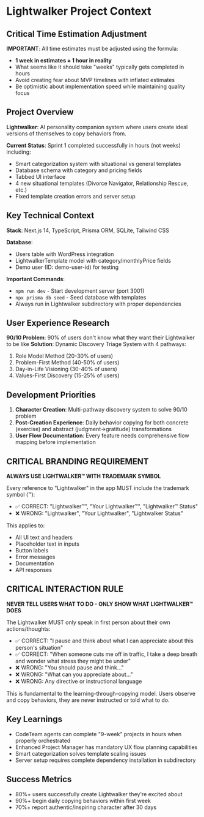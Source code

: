 # Lightwalker Project Context

## Critical Time Estimation Adjustment

**IMPORTANT**: All time estimates must be adjusted using the formula:
- **1 week in estimates = 1 hour in reality**
- What seems like it should take "weeks" typically gets completed in hours
- Avoid creating fear about MVP timelines with inflated estimates
- Be optimistic about implementation speed while maintaining quality focus

## Project Overview

**Lightwalker**: AI personality companion system where users create ideal versions of themselves to copy behaviors from.

**Current Status**: Sprint 1 completed successfully in hours (not weeks) including:
- Smart categorization system with situational vs general templates
- Database schema with category and pricing fields
- Tabbed UI interface
- 4 new situational templates (Divorce Navigator, Relationship Rescue, etc.)
- Fixed template creation errors and server setup

## Key Technical Context

**Stack**: Next.js 14, TypeScript, Prisma ORM, SQLite, Tailwind CSS

**Database**: 
- Users table with WordPress integration
- LightwalkerTemplate model with category/monthlyPrice fields
- Demo user (ID: demo-user-id) for testing

**Important Commands**:
- `npm run dev` - Start development server (port 3001)
- `npx prisma db seed` - Seed database with templates
- Always run in Lightwalker subdirectory with proper dependencies

## User Experience Research

**90/10 Problem**: 90% of users don't know what they want their Lightwalker to be like
**Solution**: Dynamic Discovery Triage System with 4 pathways:
1. Role Model Method (20-30% of users)
2. Problem-First Method (40-50% of users) 
3. Day-in-Life Visioning (30-40% of users)
4. Values-First Discovery (15-25% of users)

## Development Priorities

1. **Character Creation**: Multi-pathway discovery system to solve 90/10 problem
2. **Post-Creation Experience**: Daily behavior copying for both concrete (exercise) and abstract (judgment→gratitude) transformations
3. **User Flow Documentation**: Every feature needs comprehensive flow mapping before implementation

## CRITICAL BRANDING REQUIREMENT

**ALWAYS USE LIGHTWALKER™ WITH TRADEMARK SYMBOL**

Every reference to "Lightwalker" in the app MUST include the trademark symbol (™):
- ✅ CORRECT: "Lightwalker™", "Your Lightwalker™", "Lightwalker™ Status"
- ❌ WRONG: "Lightwalker", "Your Lightwalker", "Lightwalker Status"

This applies to:
- All UI text and headers
- Placeholder text in inputs
- Button labels
- Error messages
- Documentation
- API responses

## CRITICAL INTERACTION RULE

**NEVER TELL USERS WHAT TO DO - ONLY SHOW WHAT LIGHTWALKER™ DOES**

The Lightwalker MUST only speak in first person about their own actions/thoughts:
- ✅ CORRECT: "I pause and think about what I can appreciate about this person's situation"
- ✅ CORRECT: "When someone cuts me off in traffic, I take a deep breath and wonder what stress they might be under"
- ❌ WRONG: "You should pause and think..." 
- ❌ WRONG: "What can you appreciate about..."
- ❌ WRONG: Any directive or instructional language

This is fundamental to the learning-through-copying model. Users observe and copy behaviors, they are never instructed or told what to do.

## Key Learnings

- CodeTeam agents can complete "9-week" projects in hours when properly orchestrated
- Enhanced Project Manager has mandatory UX flow planning capabilities
- Smart categorization solves template scaling issues
- Server setup requires complete dependency installation in subdirectory

## Success Metrics

- 80%+ users successfully create Lightwalker they're excited about
- 90%+ begin daily copying behaviors within first week
- 70%+ report authentic/inspiring character after 30 days